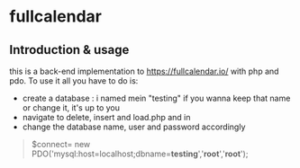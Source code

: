# fullcalendar
## Introduction & usage
this is a back-end implementation to https://fullcalendar.io/ with php and pdo. To use it all you have to do is:
- create a database : i named mein "testing" if you wanna keep that name or change it, it's up to you
- navigate to delete, insert and load.php and in 
- change the database name, user and password accordingly 
> $connect= new PDO('mysql:host=localhost;dbname=**testing**','**root**','**root**');
